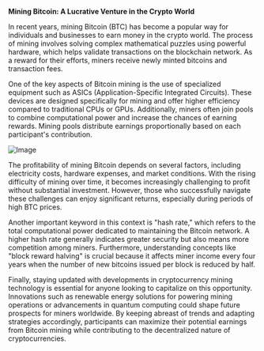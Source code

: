 **Mining Bitcoin: A Lucrative Venture in the Crypto World**

In recent years, mining Bitcoin (BTC) has become a popular way for individuals and businesses to earn money in the crypto world. The process of mining involves solving complex mathematical puzzles using powerful hardware, which helps validate transactions on the blockchain network. As a reward for their efforts, miners receive newly minted bitcoins and transaction fees.

One of the key aspects of Bitcoin mining is the use of specialized equipment such as ASICs (Application-Specific Integrated Circuits). These devices are designed specifically for mining and offer higher efficiency compared to traditional CPUs or GPUs. Additionally, miners often join pools to combine computational power and increase the chances of earning rewards. Mining pools distribute earnings proportionally based on each participant's contribution.

![Image](https://github.com/user-attachments/assets/31692037-0104-4703-abd1-696b6a7dd41b)

The profitability of mining Bitcoin depends on several factors, including electricity costs, hardware expenses, and market conditions. With the rising difficulty of mining over time, it becomes increasingly challenging to profit without substantial investment. However, those who successfully navigate these challenges can enjoy significant returns, especially during periods of high BTC prices.

Another important keyword in this context is "hash rate," which refers to the total computational power dedicated to maintaining the Bitcoin network. A higher hash rate generally indicates greater security but also means more competition among miners. Furthermore, understanding concepts like "block reward halving" is crucial because it affects miner income every four years when the number of new bitcoins issued per block is reduced by half.

Finally, staying updated with developments in cryptocurrency mining technology is essential for anyone looking to capitalize on this opportunity. Innovations such as renewable energy solutions for powering mining operations or advancements in quantum computing could shape future prospects for miners worldwide. By keeping abreast of trends and adapting strategies accordingly, participants can maximize their potential earnings from Bitcoin mining while contributing to the decentralized nature of cryptocurrencies.